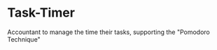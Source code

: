 Task-Timer
==========

Accountant to manage the time their tasks, supporting the "Pomodoro Technique"